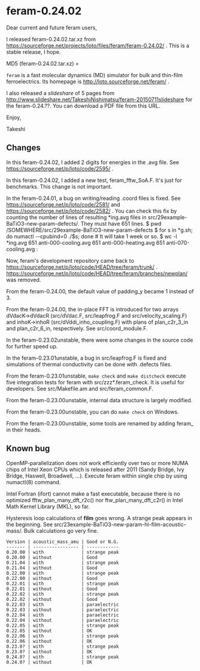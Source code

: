 feram-0.24.02
=============
Dear current and future feram users,

I released feram-0.24.02.tar.xz from
https://sourceforge.net/projects/loto/files/feram/feram-0.24.02/ .
This is a stable release, I hope.

MD5 (feram-0.24.02.tar.xz) = 

`feram` is a fast molecular dynamics (MD) simulator
for bulk and thin-film ferroelectrics. Its homepage is
http://loto.sourceforge.net/feram/ .

I also released a *slideshare* of 5 pages from
http://www.slideshare.net/TakeshiNishimatsu/feram-20150711slideshare
for the feram-0.24.??. You can download a PDF file from this URL.

Enjoy,

Takeshi

## Changes
In this feram-0.24.02, I added 2 digits for energies in the .avg file.
See https://sourceforge.net/p/loto/code/2595/ .

In this feram-0.24.02, I added a new test, feram_fftw_SoA.F.
It's just for benchmarks. This change is not important.

In the feram-0.24.01, a bug on writing/reading .coord files is
fixed. See https://sourceforge.net/p/loto/code/2581/ and
https://sourceforge.net/p/loto/code/2582/ .
You can check this fix by counting the number of lines of
resulting *ing.avg files in src/29example-BaTiO3-new-param-defects/.
They must have 651 lines.
    $ pwd
    /SOMEWHERE/src/29example-BaTiO3-new-param-defects
    $ for s in *g.sh; do numactl --cpubind=0 ./$s; done   # It will take 1 week or so.
    $ wc -l *ing.avg
     651 anti-000-cooling.avg
     651 anti-000-heating.avg
     651 anti-070-cooling.avg
               :

Now, feram's development repository came back to
https://sourceforge.net/p/loto/code/HEAD/tree/feram/trunk/ .
https://sourceforge.net/p/loto/code/HEAD/tree/feram/branches/newplan/ was removed.

From the feram-0.24.00, the default value of padding_y became 1
instead of 3.

From the feram-0.24.00, the in-place FFT is introduced for
two arrays dVdacK->dVdacR (src/dVdac.F, src/leapfrog.F and
src/velocity_scaling.F) and inhoK->inhoR (src/dVddi_inho_coupling.F)
with plans of plan_c2r_3_in and plan_c2r_6_in, respectively.
See src/coord_module.F.

In the feram-0.23.02unstable, there were some changes in the
source code for further speed up.

In the feram-0.23.01unstable, a bug in src/leapfrog.F is fixed and
simulations of thermal conductivity can be done with .defects files.

From the feram-0.23.01unstable, `make check` and `make distcheck`
execute five integration tests for feram with src/zzz*.feram_check.
It is useful for developers. See src/Makefile.am and src/feram_common.F.

From the feram-0.23.00unstable, internal data structure is largely modified.

From the feram-0.23.00unstable, you can do `make check` on Windows.

From the feram-0.23.00unstable, some tools are renamed by
adding feram_ in their heads.

## Known bug
OpenMP-parallelization does not work efficiently over two or
more NUMA chips of Intel Xeon CPUs which is released after
2011 (Sandy Bridge, Ivy Bridge, Haswell, Broadwell, ...).
Execute feram within single chip by using numactl(8) command.

Intel Fortran (ifort) cannot make a fast executable,
because there is no optimized fftw_plan_many_dft_r2c() nor
ftw_plan_many_dft_c2r() in Intel Math Kernel Library (MKL), so far.

Hysteresis loop calculations of **film** goes wrong.
A strange peak appears in the beginning.
See src/23example-BaTiO3-new-param-hl-film-acoustic-mass/.
Bulk calculations go very fine.

    Version | acoustic_mass_amu | Good or N.G.
    ------- | ----------------- | ------------
    0.20.00 | with              | strange peak
    0.20.00 | without           | Good
    0.21.04 | with              | strange peak
    0.21.04 | without           | Good
    0.22.00 | with              | strange peak
    0.22.00 | without           | Good
    0.22.01 | with              | strange peak
    0.22.01 | without           | Good
    0.22.02 | with              | strange peak
    0.22.02 | without           | Good
    0.22.03 | with              | paraelectric
    0.22.03 | without           | paraelectric
    0.22.04 | with              | paraelectric
    0.22.04 | without           | paraelectric
    0.22.05 | with              | strange peak
    0.22.05 | without           | OK
    0.22.06 | with              | strange peak
    0.22.06 | without           | OK
    0.23.0? | with              | strange peak
    0.23.0? | without           | OK
    0.24.0? | with              | strange peak
    0.24.0? | without           | OK
